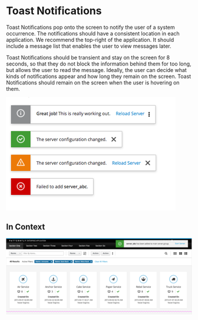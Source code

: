 # Toast Notifications

Toast Notifications pop onto the screen to notify the user of a system occurrence. The notifications should have a consistent location in each application. We recommend the top-right of the application. It should include a message list that enables the user to view messages later.

Toast Notifications should be transient and stay on the screen for 8 seconds, so that they do not block the information behind them for too long, but allows the user to read the message. Ideally, the user can decide what kinds of notifications appear and how long they remain on the screen. Toast Notifications should remain on the screen when the user is hovering on them.


![Toast Notification](img/toast-notification.png)


## In Context

![Toast Notification in context](img/example-toast.png)
